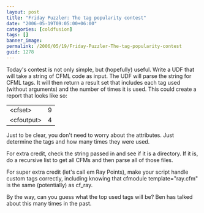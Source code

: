 ```yaml
---
layout: post
title: "Friday Puzzler: The tag popularity contest"
date: "2006-05-19T09:05:00+06:00"
categories: [coldfusion]
tags: []
banner_image: 
permalink: /2006/05/19/Friday-Puzzler-The-tag-popularity-contest
guid: 1278
---
```


Today's contest is not only simple, but (hopefully) useful. Write a UDF that will take a string of CFML code as input. The UDF will parse the string for CFML tags. It will then return a  result set that includes each tag used (without arguments) and the number of times it is used. This could create a report that looks like so:

<table>
<tr>
<td>&lt;cfset&gt;</td>
<td>9</td>
</tr>
<tr>
<td>&lt;cfoutput&gt;</td>
<td>4</td>
</tr>
</table>

Just to be clear, you don't need to worry about the attributes. Just determine the tags and how many times they were used. 

For extra credit, check the string passed in and see if it is a directory. If it is, do a recursive list to get all CFMs and then parse all of those files.

For super extra credit (let's call em Ray Points), make your script handle custom tags correctly, including knowing that cfmodule template="ray.cfm" is the same (potentially) as cf_ray. 

By the way, can you guess what the top used tags will be? Ben has talked about this many times in the past.